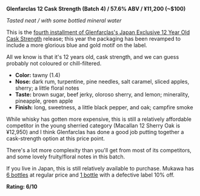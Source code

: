 **Glenfarclas 12 Cask Strength (Batch 4) / 57.6% ABV / ¥11,200 (~$100)**

*Tasted neat / with some bottled mineral water*

This is the [fourth installment of Glenfarclas's Japan Exclusive 12 Year Old Cask Strength](https://www.whiskybase.com/whiskies/whisky/223433/glenfarclas-12-year-old) release; this year the packaging has been revamped to include a more glorious blue and gold motif on the label.

All we know is that it's 12 years old, cask strength, and we can guess probably not coloured or chill-filtered.

* **Color:** tawny (1.4)
* **Nose:** dark rum, turpentine, pine needles, salt caramel, sliced apples, sherry; a little floral notes 
* **Taste:** brown sugar, beef jerky, oloroso sherry, and lemon; minerality, pineapple, green apple
* **Finish:** long, sweetness, a little black pepper, and oak; campfire smoke

While whisky has gotten more expensive, this is still a relatively affordable competitor in the young sherried category (Macallan 12 Sherry Oak is ¥12,950) and I think Glenfarclas has done a good job putting together a cask-strength option at this price point.

There's a lot more complexity than you'll get from most of its competitors, and some lovely fruity/floral notes in this batch.

If you live in Japan, this is still relatively available to purchase.  Mukawa has [6 bottles](https://mukawa-spirit.com/?pid=171805891) at regular price and [1 bottle](https://mukawa-spirit.com/?pid=171886464) with a defective label 10% off.

**Rating: 6/10**